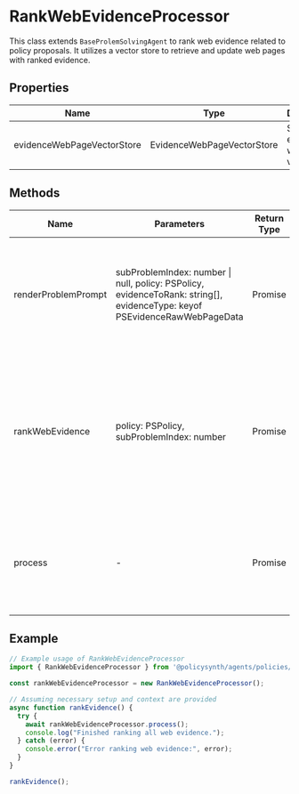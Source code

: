 # RankWebEvidenceProcessor

This class extends `BaseProlemSolvingAgent` to rank web evidence related to policy proposals. It utilizes a vector store to retrieve and update web pages with ranked evidence.

## Properties

| Name                        | Type                             | Description                                   |
|-----------------------------|----------------------------------|-----------------------------------------------|
| evidenceWebPageVectorStore  | EvidenceWebPageVectorStore       | Store for evidence web page vectors.          |

## Methods

| Name                 | Parameters                                                                                                      | Return Type | Description                                                                                   |
|----------------------|-----------------------------------------------------------------------------------------------------------------|-------------|-----------------------------------------------------------------------------------------------|
| renderProblemPrompt  | subProblemIndex: number \| null, policy: PSPolicy, evidenceToRank: string[], evidenceType: keyof PSEvidenceRawWebPageData | Promise     | Prepares the problem prompt for the language model to filter and rank policy evidence.       |
| rankWebEvidence      | policy: PSPolicy, subProblemIndex: number                                                                       | Promise     | Ranks all web evidence for a given policy by iterating over evidence types and updating the vector store with ranked evidence. |
| process              | -                                                                                                               | Promise     | Processes the ranking of web evidence across all sub-problems and policies.                   |

## Example

```javascript
// Example usage of RankWebEvidenceProcessor
import { RankWebEvidenceProcessor } from '@policysynth/agents/policies/ranking/rankWebEvidence.js';

const rankWebEvidenceProcessor = new RankWebEvidenceProcessor();

// Assuming necessary setup and context are provided
async function rankEvidence() {
  try {
    await rankWebEvidenceProcessor.process();
    console.log("Finished ranking all web evidence.");
  } catch (error) {
    console.error("Error ranking web evidence:", error);
  }
}

rankEvidence();
```